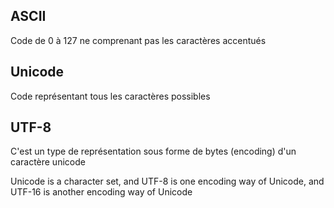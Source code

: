 ## ASCII
Code de 0 à 127 ne comprenant pas les caractères accentués

## Unicode
Code représentant tous les caractères possibles

## UTF-8
C'est un type de représentation sous forme de bytes (encoding) d'un caractère unicode

 Unicode is a character set, and UTF-8 is one encoding way of Unicode, and UTF-16 is another encoding way of Unicode

